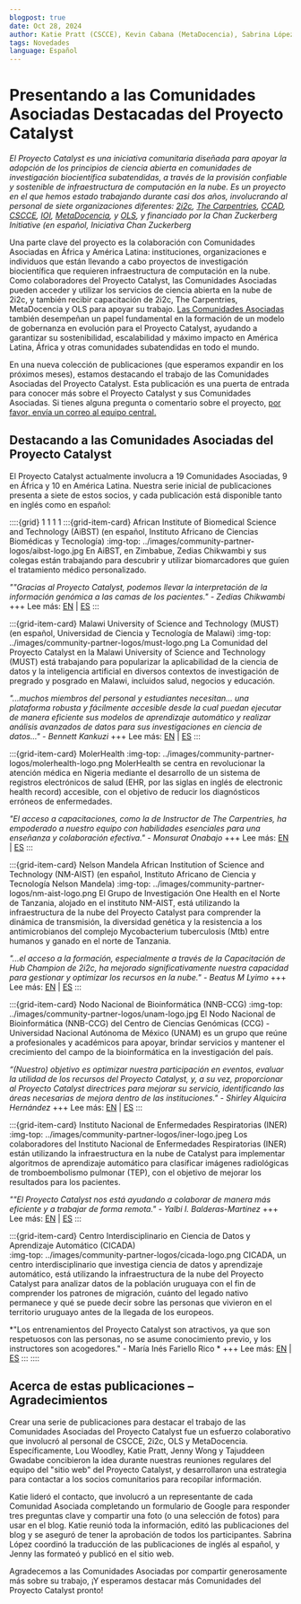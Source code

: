 ```yaml
---
blogpost: true
date: Oct 28, 2024
author: Katie Pratt (CSCCE), Kevin Cabana (MetaDocencia), Sabrina López (MetaDocencia)
tags: Novedades
language: Español
---
```


# Presentando a las Comunidades Asociadas Destacadas del Proyecto Catalyst

*El Proyecto Catalyst es una iniciativa comunitaria diseñada para apoyar la adopción de los principios de ciencia abierta en comunidades de investigación biocientífica subatendidas, a través de la provisión confiable y sostenible de infraestructura de computación en la nube. Es un proyecto en el que hemos estado trabajando durante casi dos años, involucrando al personal de siete organizaciones diferentes: [2i2c](https://2i2c.org/), [The Carpentries](https://carpentries.org/about/), [CCAD](https://ccad.unc.edu.ar/), [CSCCE](https://www.cscce.org/), [IOI](http://investinopen.org/), [MetaDocencia](http://metadocencia.org/), y [OLS](http://openlifesci.org/), y financiado por la Chan Zuckerberg Initiative (en español, Iniciativa Chan Zuckerberg*

Una parte clave del proyecto es la colaboración con Comunidades Asociadas en África y América Latina: instituciones, organizaciones e individuos que están llevando a cabo proyectos de investigación biocientífica que requieren infraestructura de computación en la nube. Como colaboradores del Proyecto Catalyst, las Comunidades Asociadas pueden acceder y utilizar los servicios de ciencia abierta en la nube de 2i2c, y también recibir capacitación de 2i2c, The Carpentries, MetaDocencia y OLS para apoyar su trabajo. [Las Comunidades Asociadas](../current-community-partners.md) también desempeñan un papel fundamental en la formación de un modelo de gobernanza en evolución para el Proyecto Catalyst, ayudando a garantizar su sostenibilidad, escalabilidad y máximo impacto en América Latina, África y otras comunidades subatendidas en todo el mundo.

En una nueva colección de publicaciones (que esperamos expandir en los próximos meses), estamos destacando el trabajo de las Comunidades Asociadas del Proyecto Catalyst. Esta publicación es una puerta de entrada para conocer más sobre el Proyecto Catalyst y sus Comunidades Asociadas. Si tienes alguna pregunta o comentario sobre el proyecto, [por favor, envía un correo al equipo central.](../contact.md)

## Destacando a las Comunidades Asociadas del Proyecto Catalyst

El Proyecto Catalyst actualmente involucra a 19 Comunidades Asociadas, 9 en África y 10 en América Latina. Nuestra serie inicial de publicaciones presenta a siete de estos socios, y cada publicación está disponible tanto en inglés como en español:

::::{grid} 1 1 1 1
:::{grid-item-card} African Institute of Biomedical Science and Technology (AiBST) (en español, Instituto Africano de Ciencias Biomédicas y Tecnología)
:img-top: ../images/community-partner-logos/aibst-logo.jpg
En AiBST, en Zimbabue, Zedias Chikwambi y sus colegas están trabajando para descubrir y utilizar biomarcadores que guíen el tratamiento médico personalizado.

*""Gracias al Proyecto Catalyst, podemos llevar la interpretación de la información genómica a las camas de los pacientes." - Zedias Chikwambi*
+++
Lee más: [EN](./community-highlight-aibst-en.md) | [ES](./community-highlight-aibst-es.md)
:::

:::{grid-item-card} Malawi University of Science and Technology (MUST) (en español, Universidad de Ciencia y Tecnología de Malawi)
:img-top: ../images/community-partner-logos/must-logo.png
La Comunidad del Proyecto Catalyst en la Malawi University of Science and Technology (MUST) está trabajando para popularizar la aplicabilidad de la ciencia de datos y la inteligencia artificial en diversos contextos de investigación de pregrado y posgrado en Malawi, incluidos salud, negocios y educación.

*"...muchos miembros del personal y estudiantes necesitan... una plataforma robusta y fácilmente accesible desde la cual puedan ejecutar de manera eficiente sus modelos de aprendizaje automático y realizar análisis avanzados de datos para sus investigaciones en ciencia de datos..." - Bennett Kankuzi*
+++
Lee más: [EN](./community-highlight-must-en.md) | [ES](./community-highlight-must-es.md)
:::

:::{grid-item-card} MolerHealth
:img-top: ../images/community-partner-logos/molerhealth-logo.png
MolerHealth se centra en revolucionar la atención médica en Nigeria mediante el desarrollo de un sistema de registros electrónicos de salud (EHR, por las siglas en inglés de electronic health record) accesible, con el objetivo de reducir los diagnósticos erróneos de enfermedades.

*"El acceso a capacitaciones, como la de Instructor de The Carpentries, ha empoderado a nuestro equipo con habilidades esenciales para una enseñanza y colaboración efectiva." - Monsurat Onabajo*
+++
Lee más: [EN](./community-highlight-molerhealth-en.md) | [ES](./community-highlight-molerhealth-es.md)
:::

:::{grid-item-card} Nelson Mandela African Institution of Science and Technology (NM-AIST) (en español, Instituto Africano de Ciencia y Tecnología Nelson Mandela)
:img-top: ../images/community-partner-logos/nm-aist-logo.png
El Grupo de Investigación One Health en el Norte de Tanzania, alojado en el instituto NM-AIST, está utilizando la infraestructura de la nube del Proyecto Catalyst para comprender la dinámica de transmisión, la diversidad genética y la resistencia a los antimicrobianos del complejo Mycobacterium tuberculosis (Mtb) entre humanos y ganado en el norte de Tanzania.

*"...el acceso a la formación, especialmente a través de la Capacitación de Hub Champion de 2i2c, ha mejorado significativamente nuestra capacidad para gestionar y optimizar los recursos en la nube." - Beatus M Lyimo*
+++
Lee más: [EN](./community-highlight-nmaist-en.md) | [ES](./community-highlight-nmaist-es.md)
:::

:::{grid-item-card} Nodo Nacional de Bioinformática (NNB-CCG)
:img-top: ../images/community-partner-logos/unam-logo.jpg
El Nodo Nacional de Bioinformática (NNB-CCG) del Centro de Ciencias Genómicas (CCG) - Universidad Nacional Autónoma de México (UNAM) es un grupo que reúne a profesionales y académicos para apoyar, brindar servicios y mantener el crecimiento del campo de la bioinformática en la investigación del país.

*“(Nuestro) objetivo es optimizar nuestra participación en eventos, evaluar la utilidad de los recursos del Proyecto Catalyst, y, a su vez, proporcionar al Proyecto Catalyst directrices para mejorar su servicio, identificando las áreas necesarias de mejora dentro de las instituciones." - Shirley Alquicira Hernández*
+++
Lee más: [EN](./community-highlight-nnbccg-en.md) | [ES](./community-highlight-nnbccg-es.md)
:::

:::{grid-item-card} Instituto Nacional de Enfermedades Respiratorias (INER)
:img-top: ../images/community-partner-logos/iner-logo.jpeg
Los colaboradores del Instituto Nacional de Enfermedades Respiratorias (INER) están utilizando la infraestructura en la nube de Catalyst para implementar algoritmos de aprendizaje automático para clasificar imágenes radiológicas de tromboembolismo pulmonar (TEP), con el objetivo de mejorar los resultados para los pacientes.

*""El Proyecto Catalyst nos está ayudando a colaborar de manera más eficiente y a trabajar de forma remota." - Yalbi I. Balderas-Martinez*
+++
Lee más: [EN](./community-highlight-iner-en.md) | [ES](./community-highlight-iner-es.md)
:::

:::{grid-item-card} Centro Interdisciplinario en Ciencia de Datos y Aprendizaje Automático (CICADA)  
:img-top: ../images/community-partner-logos/cicada-logo.png
CICADA, un centro interdisciplinario que investiga ciencia de datos y aprendizaje automático, está utilizando la infraestructura de la nube del Proyecto Catalyst para analizar datos de la población uruguaya con el fin de comprender los patrones de migración, cuánto del legado nativo permanece y qué se puede decir sobre las personas que vivieron en el territorio uruguayo antes de la llegada de los europeos.

*"Los entrenamientos del Proyecto Catalyst son atractivos, ya que son respetuosos con las personas, no se asume conocimiento previo, y los instructores son acogedores." - María Inés Fariello Rico *
+++
Lee más: [EN](./community-highlight-cicada-en.md) | [ES](./community-highlight-cicada-es.md)
:::
::::

## Acerca de estas publicaciones – Agradecimientos

Crear una serie de publicaciones para destacar el trabajo de las Comunidades Asociadas del Proyecto Catalyst fue un esfuerzo colaborativo que involucró al personal de CSCCE, 2i2c, OLS y MetaDocencia. Específicamente, Lou Woodley, Katie Pratt, Jenny Wong y Tajuddeen Gwadabe concibieron la idea durante nuestras reuniones regulares del equipo del "sitio web" del Proyecto Catalyst, y desarrollaron una estrategia para contactar a los socios comunitarios para recopilar información.

Katie lideró el contacto, que involucró a un representante de cada Comunidad Asociada completando un formulario de Google para responder tres preguntas clave y compartir una foto (o una selección de fotos) para usar en el blog. Katie reunió toda la información, editó las publicaciones del blog y se aseguró de tener la aprobación de todos los participantes. Sabrina López coordinó la traducción de las publicaciones de inglés al español, y Jenny las formateó y publicó en el sitio web.

Agradecemos a las Comunidades Asociadas por compartir generosamente más sobre su trabajo, ¡Y esperamos destacar más Comunidades del Proyecto Catalyst pronto!

